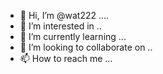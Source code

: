 - 👋 Hi, I’m @wat222 ....
- 👀 I’m interested in ..
- 🌱 I’m currently learning ...
- 💞️ I’m looking to collaborate on ..
- 📫 How to reach me ...

<!---
wat222/wat222 is a ✨ special ✨ repository because its `README.md` (this file) appears on your GitHub profile.
You can click the Preview link to take a look at your changes.
--->
